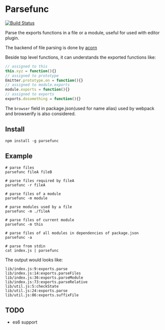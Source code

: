 # Parsefunc

[![Build Status](https://img.shields.io/travis/chemzqm/parsefunc/master.svg?style=flat-square)](http://travis-ci.org/chemzqm/parsefunc)

Parse the exports functions in a file or a module, useful for used with editor plugin.

The backend of file parsing is done by [acorn](https://github.com/ternjs/acorn)

Beside top level functions, it can understands the exported functions like:

``` js
// assigned to this
this.xyz = function(){}
// assigned to prototype
Emitter.prototype.on = function(){}
// assigned to module.exports
module.exports = function(){}
// assigned to exports
exports.dosomething = function(){}
```

The `browser` field in package.json(used for name alias) used by webpack and browserify is also considered.

## Install

    npm install -g parsefunc

## Example
    # parse files
    parsefunc fileA fileB

    # parse files required by fileA
    parsefunc -r fileA

    # parse files of a module
    parsefunc -m module

    # parse modules used by a file
    parsefunc -m ./fileA

    # parse files of current module
    parsefunc -m this

    # parse files of all modules in dependencies of package.json
    parsefunc -a

    # parse from stdin
    cat index.js | parsefunc

The output would looks like:

```
lib/index.js:9:exports.parse
lib/index.js:14:exports.parseFiles
lib/index.js:36:exports.parseModule
lib/index.js:73:exports.parseRelative
lib/util.js:5:checkState
lib/util.js:24:exports.parse
lib/util.js:86:exports.suffixFile
```

## TODO

* es6 support
